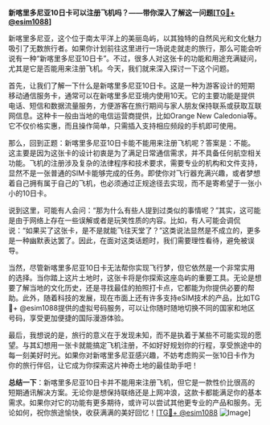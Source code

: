 **新喀里多尼亚10日卡可以注册飞机吗？——带你深入了解这一问题[[TG💪+ @esim1088](https://t.me/s/esim1088)]**

新喀里多尼亚，这个位于南太平洋上的美丽岛屿，以其独特的自然风光和文化魅力吸引了无数旅行者。如果你计划前往这里进行一场说走就走的旅行，那么可能会听说有一种“新喀里多尼亚10日卡”。不过，很多人对这张卡的功能和用途充满疑问，尤其是它是否能用来注册飞机。今天，我们就来深入探讨一下这个问题。

首先，让我们了解一下什么是新喀里多尼亚10日卡。这是一种为游客设计的短期移动通信服务卡，通常可以在新喀里多尼亚境内使用10天。它的主要功能是提供电话、短信和数据流量服务，方便游客在旅行期间与家人朋友保持联系或获取互联网信息。这种卡一般由当地的电信运营商提供，比如Orange New Caledonia等。它不仅价格实惠，而且操作简单，只需插入支持相应频段的手机即可使用。

那么，回到正题：新喀里多尼亚10日卡能不能用来注册飞机呢？答案是：不能。这主要是因为这张卡的设计初衷是为了满足日常通信需求，并不具备任何航空相关功能。飞机的注册涉及复杂的法律程序和技术要求，需要专业的机构和文件支持，显然不是一张普通的SIM卡能够完成的任务。即使你对飞行器充满兴趣，或者梦想着自己拥有属于自己的飞机，也必须通过正规途径去实现，而不是寄希望于一张小小的10日卡。

说到这里，可能有人会问：“那为什么有些人提到过类似的事情呢？”其实，这可能是由于网络上存在一些误解或者是玩笑性质的内容。比如，有人可能会调侃说：“如果买了这张卡，是不是就能飞往天堂了？”这类说法显然是不成立的，更多是一种幽默表达罢了。因此，在面对这类话题时，我们需要理性看待，避免被误导。

当然，尽管新喀里多尼亚10日卡无法帮你实现飞行梦，但它依然是一个非常实用的选择。当你踏上这片土地时，这张卡将是你探索这座岛屿的重要工具。无论是想要了解当地的文化历史，还是寻找最佳的拍照打卡点，它都能为你提供必要的帮助。此外，随着科技的发展，现在市面上还有许多支持eSIM技术的产品，比如TG💪+ @esim1088提供的虚拟号码服务，可以让你随时随地切换不同的国家和地区号码，享受更加便捷的国际漫游体验。

最后，我想说的是，旅行的意义在于发现未知，而不是执着于某些不可能实现的愿望。与其幻想用一张卡就能搞定飞机注册，不如好好规划你的行程，享受旅途中的每一刻美好时光。如果你对新喀里多尼亚感兴趣，不妨考虑购买一张10日卡作为你的旅行伴侣，让它成为你探索这片神奇土地的最佳助手吧！

**总结一下**：新喀里多尼亚10日卡并不能用来注册飞机，但它是一款性价比很高的短期通讯解决方案。无论你是想保持联络还是上网冲浪，这款卡都能满足你的基本需求。如果你对它的功能有更多期待，或许可以尝试其他更专业的产品和服务。无论如何，祝你旅途愉快，收获满满的美好回忆！[[TG💪+ @esim1088](https://t.me/s/esim1088) ![Image](https://i.postimg.cc/4NQfJmqS/Snipaste-2025-05-13-00-14-12.png)]